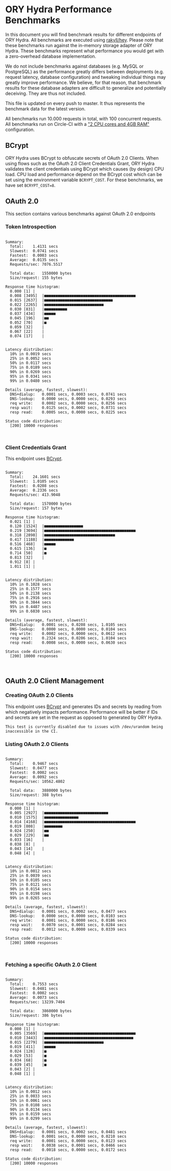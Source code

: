 # ORY Hydra Performance Benchmarks

In this document you will find benchmark results for different endpoints of ORY Hydra. All benchmarks are executed
using [rakyll/hey](https://github.com/rakyll/hey). Please note that these benchmarks run against the in-memory storage
adapter of ORY Hydra. These benchmarks represent what performance you would get with a zero-overhead database implementation.

We do not include benchmarks against databases (e.g. MySQL or PostgreSQL) as the performance greatly differs between
deployments (e.g. request latency, database configuration) and tweaking individual things may greatly improve performance.
We believe, for that reason, that benchmark results for these database adapters are difficult to generalize and potentially
deceiving. They are thus not included.

This file is updated on every push to master. It thus represents the benchmark data for the latest version.

All benchmarks run 10.000 requests in total, with 100 concurrent requests. All benchmarks run on Circle-CI with a
["2 CPU cores and 4GB RAM"](https://support.circleci.com/hc/en-us/articles/360000489307-Why-do-my-tests-take-longer-to-run-on-CircleCI-than-locally-)
configuration.

## BCrypt

ORY Hydra uses BCrypt to obfuscate secrets of OAuth 2.0 Clients. When using flows such as the OAuth 2.0 Client Credentials
Grant, ORY Hydra validates the client credentials using BCrypt which causes (by design) CPU load. CPU load and performance
depend on the BCrypt cost which can be set using the environment variable `BCRYPT_COST`. For these benchmarks,
we have set `BCRYPT_COST=8`.

## OAuth 2.0

This section contains various benchmarks against OAuth 2.0 endpoints

### Token Introspection

```

Summary:
  Total:	1.4131 secs
  Slowest:	0.0741 secs
  Fastest:	0.0003 secs
  Average:	0.0135 secs
  Requests/sec:	7076.5517
  
  Total data:	1550000 bytes
  Size/request:	155 bytes

Response time histogram:
  0.000 [1]	|
  0.008 [3495]	|■■■■■■■■■■■■■■■■■■■■■■■■■■■■■■■■■■■■■■■■
  0.015 [2637]	|■■■■■■■■■■■■■■■■■■■■■■■■■■■■■■
  0.022 [2265]	|■■■■■■■■■■■■■■■■■■■■■■■■■■
  0.030 [831]	|■■■■■■■■■■
  0.037 [434]	|■■■■■
  0.045 [196]	|■■
  0.052 [70]	|■
  0.059 [32]	|
  0.067 [22]	|
  0.074 [17]	|


Latency distribution:
  10% in 0.0019 secs
  25% in 0.0052 secs
  50% in 0.0117 secs
  75% in 0.0189 secs
  90% in 0.0269 secs
  95% in 0.0341 secs
  99% in 0.0480 secs

Details (average, fastest, slowest):
  DNS+dialup:	0.0001 secs, 0.0003 secs, 0.0741 secs
  DNS-lookup:	0.0000 secs, 0.0000 secs, 0.0293 secs
  req write:	0.0002 secs, 0.0000 secs, 0.0256 secs
  resp wait:	0.0125 secs, 0.0002 secs, 0.0731 secs
  resp read:	0.0005 secs, 0.0000 secs, 0.0225 secs

Status code distribution:
  [200]	10000 responses



```

### Client Credentials Grant

This endpoint uses [BCrypt](#bcrypt).

```

Summary:
  Total:	24.1601 secs
  Slowest:	1.0105 secs
  Fastest:	0.0208 secs
  Average:	0.2336 secs
  Requests/sec:	413.9048
  
  Total data:	1570000 bytes
  Size/request:	157 bytes

Response time histogram:
  0.021 [1]	|
  0.120 [1524]	|■■■■■■■■■■■■■■■■■
  0.219 [3694]	|■■■■■■■■■■■■■■■■■■■■■■■■■■■■■■■■■■■■■■■■
  0.318 [2898]	|■■■■■■■■■■■■■■■■■■■■■■■■■■■■■■■
  0.417 [1188]	|■■■■■■■■■■■■■
  0.516 [468]	|■■■■■
  0.615 [136]	|■
  0.714 [50]	|■
  0.813 [32]	|
  0.912 [8]	|
  1.011 [1]	|


Latency distribution:
  10% in 0.1028 secs
  25% in 0.1577 secs
  50% in 0.2138 secs
  75% in 0.2916 secs
  90% in 0.3844 secs
  95% in 0.4487 secs
  99% in 0.6030 secs

Details (average, fastest, slowest):
  DNS+dialup:	0.0001 secs, 0.0208 secs, 1.0105 secs
  DNS-lookup:	0.0000 secs, 0.0000 secs, 0.0104 secs
  req write:	0.0002 secs, 0.0000 secs, 0.0612 secs
  resp wait:	0.2324 secs, 0.0206 secs, 1.0104 secs
  resp read:	0.0008 secs, 0.0000 secs, 0.0630 secs

Status code distribution:
  [200]	10000 responses



```

## OAuth 2.0 Client Management

### Creating OAuth 2.0 Clients

This endpoint uses [BCrypt](#bcrypt) and generates IDs and secrets by reading from  which negatively impacts
performance. Performance will be better if IDs and secrets are set in the request as opposed to generated by ORY Hydra.

```
This test is currently disabled due to issues with /dev/urandom being inaccessible in the CI.
```

### Listing OAuth 2.0 Clients

```

Summary:
  Total:	0.9467 secs
  Slowest:	0.0477 secs
  Fastest:	0.0002 secs
  Average:	0.0092 secs
  Requests/sec:	10562.4802
  
  Total data:	3880000 bytes
  Size/request:	388 bytes

Response time histogram:
  0.000 [1]	|
  0.005 [2927]	|■■■■■■■■■■■■■■■■■■■■■■■■■■■■
  0.010 [1575]	|■■■■■■■■■■■■■■■
  0.014 [4168]	|■■■■■■■■■■■■■■■■■■■■■■■■■■■■■■■■■■■■■■■■
  0.019 [808]	|■■■■■■■■
  0.024 [250]	|■■
  0.029 [229]	|■■
  0.033 [16]	|
  0.038 [8]	|
  0.043 [14]	|
  0.048 [4]	|


Latency distribution:
  10% in 0.0012 secs
  25% in 0.0039 secs
  50% in 0.0105 secs
  75% in 0.0121 secs
  90% in 0.0154 secs
  95% in 0.0198 secs
  99% in 0.0265 secs

Details (average, fastest, slowest):
  DNS+dialup:	0.0001 secs, 0.0002 secs, 0.0477 secs
  DNS-lookup:	0.0000 secs, 0.0000 secs, 0.0103 secs
  req write:	0.0001 secs, 0.0000 secs, 0.0186 secs
  resp wait:	0.0070 secs, 0.0001 secs, 0.0284 secs
  resp read:	0.0012 secs, 0.0000 secs, 0.0339 secs

Status code distribution:
  [200]	10000 responses



```

### Fetching a specific OAuth 2.0 Client

```

Summary:
  Total:	0.7553 secs
  Slowest:	0.0481 secs
  Fastest:	0.0002 secs
  Average:	0.0073 secs
  Requests/sec:	13239.7404
  
  Total data:	3860000 bytes
  Size/request:	386 bytes

Response time histogram:
  0.000 [1]	|
  0.005 [3569]	|■■■■■■■■■■■■■■■■■■■■■■■■■■■■■■■■■■■■■■■■
  0.010 [3443]	|■■■■■■■■■■■■■■■■■■■■■■■■■■■■■■■■■■■■■■■
  0.015 [2279]	|■■■■■■■■■■■■■■■■■■■■■■■■■■
  0.019 [411]	|■■■■■
  0.024 [128]	|■
  0.029 [53]	|■
  0.034 [68]	|■
  0.039 [45]	|■
  0.043 [2]	|
  0.048 [1]	|


Latency distribution:
  10% in 0.0012 secs
  25% in 0.0033 secs
  50% in 0.0061 secs
  75% in 0.0108 secs
  90% in 0.0134 secs
  95% in 0.0159 secs
  99% in 0.0299 secs

Details (average, fastest, slowest):
  DNS+dialup:	0.0001 secs, 0.0002 secs, 0.0481 secs
  DNS-lookup:	0.0001 secs, 0.0000 secs, 0.0210 secs
  req write:	0.0001 secs, 0.0000 secs, 0.0123 secs
  resp wait:	0.0038 secs, 0.0001 secs, 0.0466 secs
  resp read:	0.0018 secs, 0.0000 secs, 0.0172 secs

Status code distribution:
  [200]	10000 responses



```
